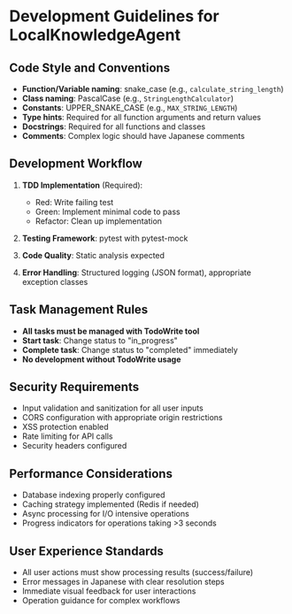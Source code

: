# Development Guidelines for LocalKnowledgeAgent

## Code Style and Conventions
- **Function/Variable naming**: snake_case (e.g., `calculate_string_length`)
- **Class naming**: PascalCase (e.g., `StringLengthCalculator`)  
- **Constants**: UPPER_SNAKE_CASE (e.g., `MAX_STRING_LENGTH`)
- **Type hints**: Required for all function arguments and return values
- **Docstrings**: Required for all functions and classes
- **Comments**: Complex logic should have Japanese comments

## Development Workflow
1. **TDD Implementation** (Required):
   - Red: Write failing test
   - Green: Implement minimal code to pass
   - Refactor: Clean up implementation
   
2. **Testing Framework**: pytest with pytest-mock
3. **Code Quality**: Static analysis expected
4. **Error Handling**: Structured logging (JSON format), appropriate exception classes

## Task Management Rules
- **All tasks must be managed with TodoWrite tool**
- **Start task**: Change status to "in_progress"  
- **Complete task**: Change status to "completed" immediately
- **No development without TodoWrite usage**

## Security Requirements
- Input validation and sanitization for all user inputs
- CORS configuration with appropriate origin restrictions
- XSS protection enabled
- Rate limiting for API calls
- Security headers configured

## Performance Considerations  
- Database indexing properly configured
- Caching strategy implemented (Redis if needed)
- Async processing for I/O intensive operations
- Progress indicators for operations taking >3 seconds

## User Experience Standards
- All user actions must show processing results (success/failure)
- Error messages in Japanese with clear resolution steps
- Immediate visual feedback for user interactions
- Operation guidance for complex workflows